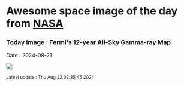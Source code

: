 
# Awesome space image of the day from [NASA](https://api.nasa.gov/)

### Today image : Fermi's 12-year All-Sky Gamma-ray Map
Date : 2024-08-21

![](https://apod.nasa.gov/apod/image/2408/12YearMap_Fermi_1080.jpg)

<small>Latest update : Thu Aug 22 02:35:45 2024</small>
        